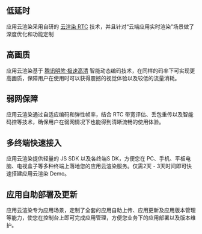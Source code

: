 ## 低延时
应用云渲染采用自研的 [云渲染 RTC](https://cloud.tencent.com/document/product/1162/46096#1230) 技术，并且针对“云端应用实时渲染”场景做了深度优化和功能定制

## 高画质

应用云渲染基于 [腾讯明眸·极速高清](https://cloud.tencent.com/solution/video-ai-solution) 智能动态编码技术，在同样的码率下可实现更高画质，保障用户在使用时可以获得震撼的视觉体验以及较低的流量消耗。

## 弱网保障

应用云渲染通过自适应编码和弹性帧率，结合 RTC 带宽评估、丢包重传以及智能码控等技术，确保用户在弱网情况下也能得到清晰流畅的使用体验。

## 多终端快速接入

应用云渲染提供轻量的 JS SDK 以及各终端S DK，方便您在 PC、手机、平板电脑、电视盒子等多种终端上落地您的应用云渲染服务。仅需2天 - 3天时间即可快速搭建应用云渲染 Demo。

## 应用自助部署及更新

应用云渲染专为应用场景，定制了全套的应用自助上传、应用更新及应用版本管理等能力，使您在控制台上即可完成应用管理，方便您业务下的应用部署以及版本维护。
